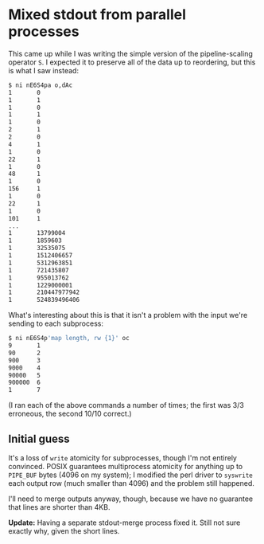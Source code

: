 # Mixed stdout from parallel processes
This came up while I was writing the simple version of the pipeline-scaling
operator `S`. I expected it to preserve all of the data up to reordering, but
this is what I saw instead:

```sh
$ ni nE6S4pa o,dAc
1       0
1       1
1       0
1       1
1       0
2       1
2       0
4       1
1       0
22      1
1       0
48      1
1       0
156     1
1       0
22      1
1       0
101     1
...
1       13799004
1       1859603
1       32535075
1       1512406657
1       5312963851
1       721435807
1       955013762
1       1229000001
1       210447977942
1       524839496406
```

What's interesting about this is that it isn't a problem with the input we're
sending to each subprocess:

```sh
$ ni nE6S4p'map length, rw {1}' oc
9       1
90      2
900     3
9000    4
90000   5
900000  6
1       7
```

(I ran each of the above commands a number of times; the first was 3/3
erroneous, the second 10/10 correct.)

## Initial guess
It's a loss of `write` atomicity for subprocesses, though I'm not entirely
convinced. POSIX guarantees multiprocess atomicity for anything up to
`PIPE_BUF` bytes (4096 on my system); I modified the perl driver to `syswrite`
each output row (much smaller than 4096) and the problem still happened.

I'll need to merge outputs anyway, though, because we have no guarantee that
lines are shorter than 4KB.

**Update:** Having a separate stdout-merge process fixed it. Still not sure
exactly why, given the short lines.
